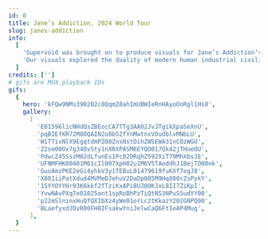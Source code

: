 ```yaml
---
id: 0
title: Jane’s Addiction, 2024 World Tour
slug: janes-addiction
info:
  [
    'Supervoid was brought on to produce visuals for Jane’s Addiction’s 2024 world tour With the band reuniting their original lineup for the first time in over a decade, it was a momentous return for both the band and their fans. Celebrating the release of “Imminent Redemption,” their first single with the original lineup since the 90s, we focused on the song’s themes to create a compelling visual narrative.',
    'Our visuals explored the duality of modern human industrial civilization coexisting with the natural world. Some sequences depicted corporate greed and environmental destruction, while others portrayed nature reclaiming human civilization, symbolizing a return to spirituality and harmony with the earth.',
  ]
credits: ['']
# gifs are MUX playback IDs
gifs:
  {
    hero: 'kFQw9NMs390202c8Qqm28ahImUBWIeRnHAyoOnRgl1Hs8',
    gallery:
      [
        'E01596licNHdQsZBEocCA7TTg3AA02JvJTgikXpaSeXnU',
        'pqBIEfKR72M8OQAIN2o8b5ZfYnMwtnxVOudblvMNbLU',
        'W1TTivNlX9EgqtdmPZ00ZnsNstOihZW5EWA31nCOzWGU',
        'Z2oe00Ox7g34OvSty1nXRXPASM6EYQO017Qk42jTHueOU',
        'PdwcZ45SszM02dLfunEs1Pc02DRqhZ592XiT79MhXbsJE',
        'UFNMFHK00401M01cIl007XpH02u1M6V5TAoddhJ1BejTO00nk',
        'GuoAmzPKE2eGi4yhkV3y1TEBuL01479619fuKXf7egJ8',
        'X801iiPatXdud4MVMeDJehuV2DaDp005M9Hq800rZsPykY',
        '15YYOYYHr93K6kkf2fTziKxAPi8UJ00KJxL8II7ZiKpI',
        'YvwNAvPXq7e01025ant1spRoBhPzTiQtNS3NPuSSudYY00',
        'p22mSlninxHuQfQXIbXz4yWe01orLc2tKkazY202GNPQ00',
        'BLaefyxdJDvR00FH8IFsakwYniJelwCaQ6FtIeAP4Mug',
      ],
  }
---
```

